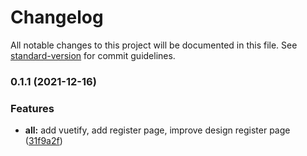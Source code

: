 # Changelog

All notable changes to this project will be documented in this file. See [standard-version](https://github.com/conventional-changelog/standard-version) for commit guidelines.

### 0.1.1 (2021-12-16)


### Features

* **all:** add vuetify, add register page, improve design register page ([31f9a2f](https://github.com/lordfahdan/track-list/commit/31f9a2fb4e43d4eb299e4c2b7216ff24227fcc62))
